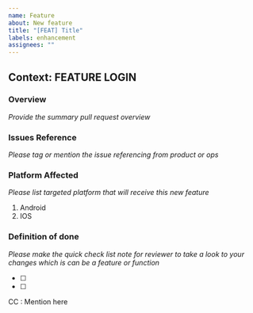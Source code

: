 ```yaml
---
name: Feature
about: New feature
title: "[FEAT] Title"
labels: enhancement
assignees: ""
---
```


## Context: FEATURE LOGIN

### Overview

_Provide the summary pull request overview_

### Issues Reference

_Please tag or mention the issue referencing from product or ops_

### Platform Affected

_Please list targeted platform that will receive this new feature_

1. Android
2. IOS

### Definition of done

_Please make the quick check list note for reviewer to take a look to your changes which is can be a feature or function_

- [ ]
- [ ]

CC : Mention here
